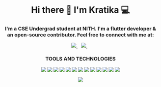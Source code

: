 
<h1 align='center'>
  Hi there 👋 I'm Kratika 💻
</h1>

<h3 align='center'>
  I'm a CSE Undergrad student at NITH. I'm a flutter developer & an open-source contributor. Feel free to connect with me at:
</h3>



<p align='center'>
  
  <!--<a href="https://wa.me/5518996643974?text=Olá!%20Alexandre">
    <img src="https://img.shields.io/badge/WHATSAPP-%2325D366.svg?&style=for-the-badge&logo=whatsapp&logoColor=white" />    
  </a>&nbsp;&nbsp;-->
  <a href="https://www.linkedin.com/in/kratika-mittal-1423a2197/">
    <img src="https://img.shields.io/badge/linkedin-%230077B5.svg?&style=for-the-badge&logo=linkedin&logoColor=white" />
  </a>&nbsp;&nbsp;
  <a href="kratikarajv@gmail.com">
    <img src="https://img.shields.io/badge/gmail-%23E4405F.svg?&style=for-the-badge&logo=gmail&logoColor=white" />        
  </a>&nbsp;&nbsp;
  
</p>

<h3 align='center'>
  TOOLS AND TECHNOLOGIES
</h3>


<p align='center'>
  
<img src="https://img.shields.io/badge/Flutter-000000?logo=flutter&logoColor=blue" />
<img src="https://img.shields.io/badge/Dart-000000?logo=dart&logoColor=blue" />
<img src="https://img.shields.io/badge/HTML5-000000?logo=html&logoColor=red" />
<img src="https://img.shields.io/badge/CSS3-000000?logo=css3&logoColor=red" />
<img src="https://img.shields.io/badge/Javascript-000000?logo=javascript&logoColor=amber" />
<img src="https://img.shields.io/badge/Python-000000?logo=python&logoColor=yellow" />
<img src="https://img.shields.io/badge/Bootstrap-000000?logo=bootstrap&logoColor=purple" />
<img src="https://img.shields.io/badge/C++-000000?logo=c%2B%2B&logoColor=blue" />
<img src="https://img.shields.io/badge/java-000000?logo=java&logoColor=red" />
<img src="https://img.shields.io/badge/C-000000?logo=c&logoColor=purple" />
<img src="https://img.shields.io/badge/Firebase-000000?logo=firebase&logoColor=yellow" />
<img src="https://img.shields.io/badge/Github-000000?logo=github&logoColor=white" />
<img src="https://img.shields.io/badge/Git-000000?logo=git&logoColor=red" />


  
</p>


<p align='center'>
  <a href="#"><img src="https://github-readme-stats.vercel.app/api?username=kratika19&count_private=true&show_icons=true&theme=react"></a>
</p>
